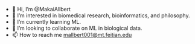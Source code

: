 - 👋 Hi, I’m @MakaiAllbert
- 👀 I’m interested in biomedical research, bioinformatics, and philosophy.
- 🌱 I’m currently learning ML.
- 💞️ I’m looking to collaborate on ML in biological data.
- 📫 How to reach me mallbert001@mt.feitian.edu

<!---
MakaiAllbert/MakaiAllbert is a ✨ special ✨ repository because its `README.md` (this file) appears on your GitHub profile.
You can click the Preview link to take a look at your changes.
--->
